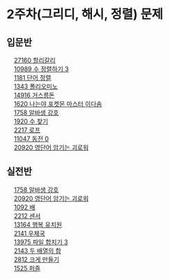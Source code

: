 # 2주차(그리디, 해시, 정렬) 문제

## 입문반

<img src="https://static.solved.ac/tier_small/4.svg" height="13"> <a href="https://www.acmicpc.net/problem/27160">27160 할리갈리</a>  
<img src="https://static.solved.ac/tier_small/5.svg" height="13"> <a href="https://www.acmicpc.net/problem/10989">10989 수 정렬하기 3</a>  
<img src="https://static.solved.ac/tier_small/6.svg" height="13"> <a href="https://www.acmicpc.net/problem/1181">1181 단어 정렬</a>  
<img src="https://static.solved.ac/tier_small/6.svg" height="13"> <a href="https://www.acmicpc.net/problem/1343">1343 폴리오미노</a>  
<img src="https://static.solved.ac/tier_small/6.svg" height="13"> <a href="https://www.acmicpc.net/problem/14916">14916 거스름돈</a>  
<img src="https://static.solved.ac/tier_small/7.svg" height="13"> <a href="https://www.acmicpc.net/problem/1620">1620 나는야 포켓몬 마스터 이다솜</a>  
<img src="https://static.solved.ac/tier_small/7.svg" height="13"> <a href="https://www.acmicpc.net/problem/1758">1758 알바생 강호</a>  
<img src="https://static.solved.ac/tier_small/7.svg" height="13"> <a href="https://www.acmicpc.net/problem/1920">1920 수 찾기</a>  
<img src="https://static.solved.ac/tier_small/7.svg" height="13"> <a href="https://www.acmicpc.net/problem/2217">2217 로프</a>  
<img src="https://static.solved.ac/tier_small/7.svg" height="13"> <a href="https://www.acmicpc.net/problem/11047">11047 동전 0</a>  
<img src="https://static.solved.ac/tier_small/8.svg" height="13"> <a href="https://www.acmicpc.net/problem/20920">20920 영단어 암기는 괴로워</a>  

## 실전반

<img src="https://static.solved.ac/tier_small/7.svg" height="13"> <a href="https://www.acmicpc.net/problem/1758">1758 알바생 강호</a>  
<img src="https://static.solved.ac/tier_small/8.svg" height="13"> <a href="https://www.acmicpc.net/problem/20920">20920 영단어 암기는 괴로워</a>  
<img src="https://static.solved.ac/tier_small/11.svg" height="13"> <a href="https://www.acmicpc.net/problem/1092">1092 배</a>  
<img src="https://static.solved.ac/tier_small/11.svg" height="13"> <a href="https://www.acmicpc.net/problem/2212">2212 센서</a>  
<img src="https://static.solved.ac/tier_small/11.svg" height="13"> <a href="https://www.acmicpc.net/problem/13164">13164 행복 유치원</a>  
<img src="https://static.solved.ac/tier_small/12.svg" height="13"> <a href="https://www.acmicpc.net/problem/2141">2141 우체국</a>  
<img src="https://static.solved.ac/tier_small/12.svg" height="13"> <a href="https://www.acmicpc.net/problem/13975">13975 파일 합치기 3</a>  
<img src="https://static.solved.ac/tier_small/13.svg" height="13"> <a href="https://www.acmicpc.net/problem/2143">2143 두 배열의 합</a>  
<img src="https://static.solved.ac/tier_small/13.svg" height="13"> <a href="https://www.acmicpc.net/problem/2812">2812 크게 만들기</a>  
<img src="https://static.solved.ac/tier_small/14.svg" height="13"> <a href="https://www.acmicpc.net/problem/1525">1525 퍼즐</a>
